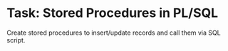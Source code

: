 # Task: Stored Procedures in PL/SQL

Create stored procedures to insert/update records and call them via SQL script.

